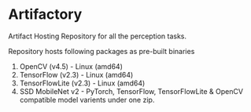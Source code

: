 # Artifactory

Artifact Hosting Repository for all the perception tasks. 

Repository hosts following packages as pre-built binaries 

1. OpenCV (v4.5) - Linux (amd64)
2. TensorFlow (v2.3) - Linux (amd64) 
3. TensorFlowLite (v2.3) - Linux (amd64)
4. SSD MobileNet v2 - PyTorch, TensorFlow, TensorFlowLite & OpenCV compatible model varients under one zip.
